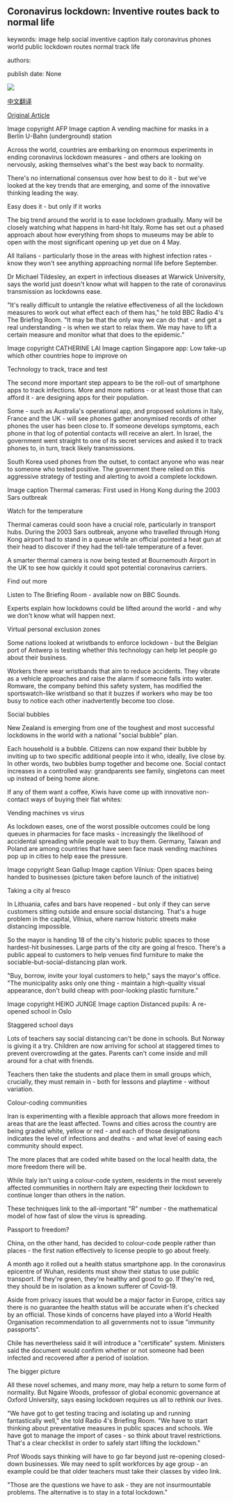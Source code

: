 ## Coronavirus lockdown: Inventive routes back to normal life

keywords: image help social inventive caption italy coronavirus phones world public lockdown routes normal track life

authors: 

publish date: None

![](https://ichef.bbci.co.uk/news/1024/branded_news/F27D/production/_111977026_mediaitem111977025.jpg)

[中文翻译](Coronavirus%20lockdown%3A%20Inventive%20routes%20back%20to%20normal%20life_zh.md)

[Original Article](https://www.bbc.com/news/world-52470472)

Image copyright AFP Image caption A vending machine for masks in a Berlin U-Bahn (underground) station

Across the world, countries are embarking on enormous experiments in ending coronavirus lockdown measures - and others are looking on nervously, asking themselves what's the best way back to normality.

There's no international consensus over how best to do it - but we've looked at the key trends that are emerging, and some of the innovative thinking leading the way.

Easy does it - but only if it works

The big trend around the world is to ease lockdown gradually. Many will be closely watching what happens in hard-hit Italy. Rome has set out a phased approach about how everything from shops to museums may be able to open with the most significant opening up yet due on 4 May.

All Italians - particularly those in the areas with highest infection rates - know they won't see anything approaching normal life before September.

Dr Michael Tildesley, an expert in infectious diseases at Warwick University, says the world just doesn't know what will happen to the rate of coronavirus transmission as lockdowns ease.

"It's really difficult to untangle the relative effectiveness of all the lockdown measures to work out what effect each of them has," he told BBC Radio 4's The Briefing Room. "It may be that the only way we can do that - and get a real understanding - is when we start to relax them. We may have to lift a certain measure and monitor what that does to the epidemic."

Image copyright CATHERINE LAI Image caption Singapore app: Low take-up which other countries hope to improve on

Technology to track, trace and test

The second more important step appears to be the roll-out of smartphone apps to track infections. More and more nations - or at least those that can afford it - are designing apps for their population.

Some - such as Australia's operational app, and proposed solutions in Italy, France and the UK - will see phones gather anonymised records of other phones the user has been close to. If someone develops symptoms, each phone in that log of potential contacts will receive an alert. In Israel, the government went straight to one of its secret services and asked it to track phones to, in turn, track likely transmissions.

South Korea used phones from the outset, to contact anyone who was near to someone who tested positive. The government there relied on this aggressive strategy of testing and alerting to avoid a complete lockdown.

Image caption Thermal cameras: First used in Hong Kong during the 2003 Sars outbreak

Watch for the temperature

Thermal cameras could soon have a crucial role, particularly in transport hubs. During the 2003 Sars outbreak, anyone who travelled through Hong Kong airport had to stand in a queue while an official pointed a heat gun at their head to discover if they had the tell-tale temperature of a fever.

A smarter thermal camera is now being tested at Bournemouth Airport in the UK to see how quickly it could spot potential coronavirus carriers.

Find out more

Listen to The Briefing Room - available now on BBC Sounds.

Experts explain how lockdowns could be lifted around the world - and why we don't know what will happen next.

Virtual personal exclusion zones

Some nations looked at wristbands to enforce lockdown - but the Belgian port of Antwerp is testing whether this technology can help let people go about their business.

Workers there wear wristbands that aim to reduce accidents. They vibrate as a vehicle approaches and raise the alarm if someone falls into water. Romware, the company behind this safety system, has modified the sportswatch-like wristband so that it buzzes if workers who may be too busy to notice each other inadvertently become too close.

Social bubbles

New Zealand is emerging from one of the toughest and most successful lockdowns in the world with a national "social bubble" plan.

Each household is a bubble. Citizens can now expand their bubble by inviting up to two specific additional people into it who, ideally, live close by. In other words, two bubbles bump together and become one. Social contact increases in a controlled way: grandparents see family, singletons can meet up instead of being home alone.

If any of them want a coffee, Kiwis have come up with innovative non-contact ways of buying their flat whites:

Vending machines vs virus

As lockdown eases, one of the worst possible outcomes could be long queues in pharmacies for face masks - increasingly the likelihood of accidental spreading while people wait to buy them. Germany, Taiwan and Poland are among countries that have seen face mask vending machines pop up in cities to help ease the pressure.

Image copyright Sean Gallup Image caption Vilnius: Open spaces being handed to businesses (picture taken before launch of the initiative)

Taking a city al fresco

In Lithuania, cafes and bars have reopened - but only if they can serve customers sitting outside and ensure social distancing. That's a huge problem in the capital, Vilnius, where narrow historic streets make distancing impossible.

So the mayor is handing 18 of the city's historic public spaces to those hardest-hit businesses. Large parts of the city are going al fresco. There's a public appeal to customers to help venues find furniture to make the sociable-but-social-distancing plan work.

"Buy, borrow, invite your loyal customers to help," says the mayor's office. "The municipality asks only one thing - maintain a high-quality visual appearance, don't build cheap with poor-looking plastic furniture."

Image copyright HEIKO JUNGE Image caption Distanced pupils: A re-opened school in Oslo

Staggered school days

Lots of teachers say social distancing can't be done in schools. But Norway is giving it a try. Children are now arriving for school at staggered times to prevent overcrowding at the gates. Parents can't come inside and mill around for a chat with friends.

Teachers then take the students and place them in small groups which, crucially, they must remain in - both for lessons and playtime - without variation.

Colour-coding communities

Iran is experimenting with a flexible approach that allows more freedom in areas that are the least affected. Towns and cities across the country are being graded white, yellow or red - and each of those designations indicates the level of infections and deaths - and what level of easing each community should expect.

The more places that are coded white based on the local health data, the more freedom there will be.

While Italy isn't using a colour-code system, residents in the most severely affected communities in northern Italy are expecting their lockdown to continue longer than others in the nation.

These techniques link to the all-important "R" number - the mathematical model of how fast of slow the virus is spreading.

Passport to freedom?

China, on the other hand, has decided to colour-code people rather than places - the first nation effectively to license people to go about freely.

A month ago it rolled out a health status smartphone app. In the coronavirus epicentre of Wuhan, residents must show their status to use public transport. If they're green, they're healthy and good to go. If they're red, they should be in isolation as a known sufferer of Covid-19.

Aside from privacy issues that would be a major factor in Europe, critics say there is no guarantee the health status will be accurate when it's checked by an official. Those kinds of concerns have played into a World Health Organisation recommendation to all governments not to issue "immunity passports".

Chile has nevertheless said it will introduce a "certificate" system. Ministers said the document would confirm whether or not someone had been infected and recovered after a period of isolation.

The bigger picture

All these novel schemes, and many more, may help a return to some form of normality. But Ngaire Woods, professor of global economic governance at Oxford University, says easing lockdown requires us all to rethink our lives.

"We have got to get testing tracing and isolating up and running fantastically well," she told Radio 4's Briefing Room. "We have to start thinking about preventative measures in public spaces and schools. We have got to manage the import of cases - so think about travel restrictions. That's a clear checklist in order to safely start lifting the lockdown."

Prof Woods says thinking will have to go far beyond just re-opening closed-down businesses. We may need to split workforces by age group - an example could be that older teachers must take their classes by video link.

"Those are the questions we have to ask - they are not insurmountable problems. The alternative is to stay in a total lockdown."